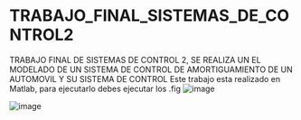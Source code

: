 # TRABAJO_FINAL_SISTEMAS_DE_CONTROL2
TRABAJO FINAL DE SISTEMAS DE CONTROL 2, SE REALIZA UN EL MODELADO DE UN SISTEMA DE CONTROL DE AMORTIGUAMIENTO DE UN AUTOMOVIL  Y SU SISTEMA DE CONTROL 
Este trabajo esta realizado en Matlab, para ejecutarlo debes ejecutar los .fig
![image](https://github.com/S3AN2/TRABAJO_FINAL_SISTEMAS_DE_CONTROL2/assets/99769699/7c4a3d9e-d597-42dd-9503-e3060c4c807b)

![image](https://github.com/S3AN2/TRABAJO_FINAL_SISTEMAS_DE_CONTROL2/assets/99769699/494a73ac-90d4-4824-9b43-54cc8d8bc0f2)
